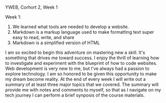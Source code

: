 YWEB, Corhort 2, Week 1

Week 1:
  1. We learned what tools are needed to develop a website.
  2. Markdown is a markup language used to make formatting text super easy to read, write, and share
  3. Markdown is a simplified version of HTML

  I am so excited to begin this adventure on mastering new a skill. It's something that drives me toward success. I enjoy the thrill of learning how to investigate and experiment with the blueprint of how to code websites.  Web development is very new to me, but I've always had a passion to explore technology. I am so honored to be given this opportunity to make my dream become reality. At the end of every week I will write out a summary of at least three major topics that we covered. The summary will provide me with notes and comments to myself, so that as I navigate on my tech journey I can perform a brief synposis of the course materials.